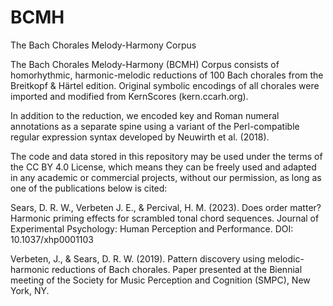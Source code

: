 # BCMH
The Bach Chorales Melody-Harmony Corpus

The Bach Chorales Melody-Harmony (BCMH) Corpus consists of homorhythmic, harmonic-melodic reductions of 100 Bach chorales from the Breitkopf & Härtel edition. Original symbolic encodings of all chorales were imported and modified from KernScores (kern.ccarh.org). 

In addition to the reduction, we encoded key and Roman numeral annotations as a separate spine using a variant of the Perl-compatible regular expression syntax developed by Neuwirth et al. (2018).

The code and data stored in this repository may be used under the terms of the CC BY 4.0 License, which means they can be freely used and adapted in any academic or commercial projects, without our permission, as long as one of the publications below is cited:

Sears, D. R. W., Verbeten J. E., & Percival, H. M. (2023). Does order matter? Harmonic priming effects for scrambled tonal chord sequences. Journal of Experimental Psychology: Human Perception and Performance. DOI: 10.1037/xhp0001103

Verbeten, J., & Sears, D. R. W. (2019). Pattern discovery using melodic-harmonic reductions of Bach chorales. Paper presented at the Biennial meeting of the Society for Music Perception and Cognition (SMPC), New York, NY. 
